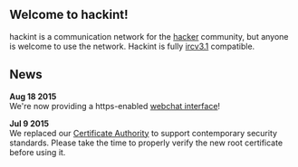 ## Welcome to hackint!

hackint is a communication network for the [hacker](http://www.catb.org/esr/faqs/hacker-howto.html) community, but anyone is welcome to use the network. Hackint is fully [ircv3.1](http://ircv3.net/irc/#ircv31) compatible.

## News


**Aug 18 2015**  
We're now providing a https-enabled [webchat interface](/webchat)!


**Jul 9 2015**  
We replaced our [Certificate Authority](/hackintca) to support contemporary security standards. Please take the time to properly verify the new root certificate before using it.
